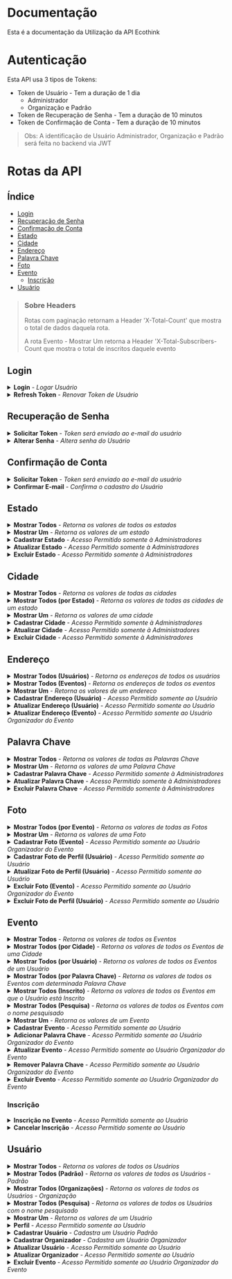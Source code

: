 # Documentação

Esta é a documentação da Utilização da API Ecothink

# Autenticação

Esta API usa 3 tipos de Tokens:
- Token de Usuário - Tem a duração de 1 dia
    - Administrador
    - Organização e Padrão
- Token de Recuperação de Senha - Tem a duração de 10 minutos
- Token de Confirmação de Conta - Tem a duração de 10 minutos

> Obs: A identificação de Usuário Administrador, Organização e Padrão será feita no backend via JWT


# Rotas da API

## Índice

- [Login](#login)
- [Recuperação de Senha](#recuperação-de-senha)
- [Confirmação de Conta](#confirmação-de-conta)
- [Estado](#estado)
- [Cidade](#cidade)
- [Endereço](#endereço)
- [Palavra Chave](#palavra-chave)
- [Foto](#foto)
- [Evento](#evento)
    - [Inscrição](#inscrição)
- [Usuário](#usuário)

> ### Sobre Headers
> Rotas com paginação retornam a Header 'X-Total-Count' que mostra o total de dados daquela rota.
>
> A rota Evento - Mostrar Um retorna a Header 'X-Total-Subscribers-Count que mostra o total de inscritos daquele evento

## Login

<details>
  <summary>
    <b>Login</b> - <i>Logar Usuário</i>
  </summary>
  <br/>
  
  <b>Rota:</b> `POST /login`
  <br />
  <b>Autenticação:</b> Não
  <br />
  <b>Body:</b>
  
  ```
  {
	"email": "usuario@email.com",
	"senha": "senha"
  }
  ```
  <br />
  <b>Response:</b>

  ```
  {
    "auth": true, //Boolean
    "token": "*Token de Usuário*" //String
  }
  ```
</details>

<details>
  <summary>
    <b>Refresh Token</b> - <i>Renovar Token de Usuário</i>
  </summary>
  <br/>
  
  <b>Rota:</b> `POST /refreshToken`
  <br />
  <b>Autenticação:</b> Sim
  <br />
  <b>Header:</b>
  
  ```
  { 
    Authorization: Bearer *Token de Usuário* 
  }
  ```

  <br />
  <b>Response:</b>

  ```
  {
    "auth": true, //Boolean
    "token": "*Token de Usuário*" //String
  }
  ```
</details>

## Recuperação de Senha

<details>
  <summary>
    <b>Solicitar Token</b> - <i>Token será enviado ao e-mail do usuário</i>
  </summary>
  <br/>
  
  <b>Rota:</b> `POST /recoveryPassword`
  <br />
  <b>Autenticação:</b> Não
  <br />
  <b>Body:</b>
  
  ```
  {
	"email": "usuario@email.com"
  }
  ```
  <br />
  <b>Response:</b>

  ```
  {
    "success": "Token enviado para o e-mail do usuário" //String
  }
  ```
</details>

<details>
  <summary>
    <b>Alterar Senha</b> - <i>Altera senha do Usuário</i>
  </summary>
  <br/>
  
  <b>Rota:</b> `PUT /recoveryPassword`
  <br />
  <b>Autenticação:</b> Sim
  <br />
  <b>Header:</b>
  
  ```
  { 
    Authorization: Bearer *Token de Recuperação de Senha* 
  }
  ```

  <br />
  <b>Body:</b>
  
  ```
  {
	"senha": "senha"
  }
  ```
  <br />
  <b>Response:</b>

  ```
  {
    "success": "Senha alterada com sucesso" //String
  }
  ```
</details>

## Confirmação de Conta

<details>
  <summary>
    <b>Solicitar Token</b> - <i>Token será enviado ao e-mail do usuário</i>
  </summary>
  <br/>
  
  <b>Rota:</b> `POST /usuario/confirmacao`
  <br />
  <b>Autenticação:</b> Sim
  <br />
  <b>Header:</b>
  
  ```
  { 
    Authorization: Bearer *Token de Usuário* 
  }
  ```

  <br />
  <b>Response:</b>

  ```
  {
    "success": "Token enviado para o e-mail do usuário" //String
  }
  ```
</details>

<details>
  <summary>
    <b>Confirmar E-mail</b> - <i>Confirma o cadastro do Usuário</i>
  </summary>
  <br/>
  
  <b>Rota:</b> `PUT /usuario/confirmacao/confirmar`
  <br />
  <b>Autenticação:</b> Sim
  <br />
  <b>Header:</b>
  
  ```
  { 
    Authorization: Bearer *Token de Confirmação de Conta* 
  }
  ```

  <br />
  <b>Response:</b>

  ```
  {
    "success": "E-mail confirmado com sucesso" //String
  }
  ```
</details>

## Estado

<details>
  <summary>
    <b>Mostrar Todos</b> - <i>Retorna os valores de todos os estados</i>
  </summary>
  <br/>
  
  <b>Rota:</b> `GET /estado`
  <br />
  <b>Autenticação:</b> Não
  <br />
  <b>Response:</b>

  ```
  [
    {
        "codigo": 1, //Number
        "nome": "Estado", //String
        "sigla": "SG" //String
    },
    ...
  ]
  ```
</details>

<details>
  <summary>
    <b>Mostrar Um</b> - <i>Retorna os valores de um estado</i>
  </summary>
  <br/>
  
  <b>Rota:</b> `GET /estado/:codigo`
  <br />
  <b>Autenticação:</b> Não
  <br />
  <b>Response:</b>

  ```
  {
    "codigo": 1, //Number
    "nome": "Estado", //String
	"sigla": "SG" //String
  }
  ```
</details>

<details>
  <summary>
    <b>Cadastrar Estado</b> - <i>Acesso Permitido somente à Administradores</i>
  </summary>
  <br/>
  
  <b>Rota:</b> `POST /estado`
  <br />
  <b>Autenticação:</b> Sim
  <br />
  <b>Header:</b>
  
  ```
  { 
    Authorization: Bearer *Token de Usuário* 
  }
  ```

  <br />
  <b>Body:</b>
  
  ```
  {
	"nome": "Estado",
	"sigla": "SG"
  }
  ```
  <br />
  <b>Response:</b>

  ```
  {
    "codigo": 1, //Number
    "nome": "Estado", //String
	"sigla": "SG" //String
  }
  ```
</details>

<details>
  <summary>
    <b>Atualizar Estado</b> - <i>Acesso Permitido somente à Administradores</i>
  </summary>
  <br/>
  
  <b>Rota:</b> `PUT /estado/:codigo`
  <br />
  <b>Autenticação:</b> Sim
  <br />
  <b>Header:</b>
  
  ```
  { 
    Authorization: Bearer *Token de Usuário* 
  }
  ```

  <br />
  <b>Body:</b>
  
  Só serão atualizados os dados presentes na requisição.
  
  ```
  {
	"nome": "Estado",
	"sigla": "SG"
  }
  ```
  <br />
  <b>Response:</b>

  ```
  {
    "estado": {
        "codigo": 1, //Number
        "nome": "Estado", //String
        "sigla": "SG" //String
    },
    "success": "Estado - atualizado com sucesso" //String
  }
  ```
</details>

<details>
  <summary>
    <b>Excluir Estado</b> - <i>Acesso Permitido somente à Administradores</i>
  </summary>
  <br/>
  
  <b>Rota:</b> `DELETE /estado/:codigo`
  <br />
  <b>Autenticação:</b> Sim
  <br />
  <b>Header:</b>
  
  ```
  { 
    Authorization: Bearer *Token de Usuário* 
  }
  ```

  <br />
  <b>Response:</b>

  ```
  {
    "success": "Estado - excluido com sucesso" //String
  }
  ```
</details>

## Cidade

<details>
  <summary>
    <b>Mostrar Todos</b> - <i>Retorna os valores de todas as cidades</i>
  </summary>
  <br/>
  
  <b>Rota:</b> `GET /cidade`
  <br />
  <b>Paginação (10 por página):</b> `?page=`
  <br />
  <b>Autenticação:</b> Não
  <br />
  <b>Response:</b>

  ```
  [
    {
        "codigo": 1, //Number
        "nome": "Cidade", //String
        "idEstado": 1 //Number
    },
    ...
  ]
  ```
</details>

<details>
  <summary>
    <b>Mostrar Todos (por Estado)</b> - <i>Retorna os valores de todas as cidades de um estado</i>
  </summary>
  <br/>
  
  <b>Rota:</b> `GET cidade/estado/:codigo`
  <br />
  <b>Autenticação:</b> Não
  <br />
  <b>Response:</b>

  ```
  [
    {
        "codigo": 1, //Number
        "nome": "Cidade", //String
        "idEstado": 1 //Number
    },
    ...
  ]
  ```
</details>

<details>
  <summary>
    <b>Mostrar Um</b> - <i>Retorna os valores de uma cidade</i>
  </summary>
  <br/>
  
  <b>Rota:</b> `GET /cidade/:codigo`
  <br />
  <b>Autenticação:</b> Não
  <br />
  <b>Response:</b>

  ```
  {
    "codigo": 1, //Number
    "nome": "Estado", //String
	"idEstado": 1 //Number
  }
  ```
</details>

<details>
  <summary>
    <b>Cadastrar Cidade</b> - <i>Acesso Permitido somente à Administradores</i>
  </summary>
  <br/>
  
  <b>Rota:</b> `POST /cidade`
  <br />
  <b>Autenticação:</b> Sim
  <br />
  <b>Header:</b>
  
  ```
  { 
    Authorization: Bearer *Token de Usuário* 
  }
  ```

  <br />
  <b>Body:</b>
  
  ```
  {
	"nome": "Cidade",
	"idEstado": 1
  }
  ```
  <br />
  <b>Response:</b>

  ```
  {
    "codigo": 1, //Number
    "nome": "Cidade", //String
	"idEstado": 1 //Number
  }
  ```
</details>

<details>
  <summary>
    <b>Atualizar Cidade</b> - <i>Acesso Permitido somente à Administradores</i>
  </summary>
  <br/>
  
  <b>Rota:</b> `PUT /cidade/:codigo`
  <br />
  <b>Autenticação:</b> Sim
  <br />
  <b>Header:</b>
  
  ```
  { 
    Authorization: Bearer *Token de Usuário* 
  }
  ```

  <br />
  <b>Body:</b>
  
  Só serão atualizados os dados presentes na requisição.
  
  ```
  {
	"nome": "Estado",
	"idEstado": 1
  }
  ```
  <br />
  <b>Response:</b>

  ```
  {
    "cidade": {
        "codigo": 1, //Number
        "nome": "Estado", //String
        "idEstado": 1 //Number
    },
    "success": "Cidade - atualizado com sucesso" //String
  }
  ```
</details>

<details>
  <summary>
    <b>Excluir Cidade</b> - <i>Acesso Permitido somente à Administradores</i>
  </summary>
  <br/>
  
  <b>Rota:</b> `DELETE /cidade/:codigo`
  <br />
  <b>Autenticação:</b> Sim
  <br />
  <b>Header:</b>
  
  ```
  { 
    Authorization: Bearer *Token de Usuário* 
  }
  ```

  <br />
  <b>Response:</b>

  ```
  {
    "success": "Cidade - excluido com sucesso" //String
  }
  ```
</details>

## Endereço

<details>
  <summary>
    <b>Mostrar Todos (Usuários)</b> - <i>Retorna os endereços de todos os usuários</i>
  </summary>
  <br/>
  
  <b>Rota:</b> `GET /endereco/usuario`
  <br />
  <b>Paginação (10 por página):</b> `?page=`
  <br />
  <b>Autenticação:</b> Sim
  <br />
  <b>Header:</b>
  
  ```
  { 
    Authorization: Bearer *Token de Usuário* 
  }
  ```

  <br />
  <b>Response:</b>

  ```
  [
    {
        "codigo": 1, //Number
        "cep": "12345678", //String
        "logradouro": "Logradouro", //String
        "bairro": "Bairro", //String
        "numero": 1, //Number
        "idCidade": 1, //Number
        "usuario": {
            "codigo": 1, //Number
            "nome": "Usuario" //String
        }
    },
    ...
  ]
  ```
</details>

<details>
  <summary>
    <b>Mostrar Todos (Eventos)</b> - <i>Retorna os endereços de todos os eventos</i>
  </summary>
  <br/>
  
  <b>Rota:</b> `GET /endereco/evento`
  <br />
  <b>Paginação (10 por página):</b> `?page=`
  <br />
  <b>Autenticação:</b> Sim
  <br />
  <b>Header:</b>
  
  ```
  { 
    Authorization: Bearer *Token de Usuário* 
  }
  ```

  <br />
  <b>Response:</b>

  ```
  [
    {
        "codigo": 1, //Number
        "cep": "12345678", //String
        "logradouro": "Logradouro", //String
        "bairro": "Bairro", //String
        "numero": 1, //Number
        "idCidade": 1, //Number
        "usuario": {
            "codigo": 1, //Number
            "nome": "Usuario" //String
        }
    },
    ...
  ]
  ```
</details>

<details>
  <summary>
    <b>Mostrar Um</b> - <i>Retorna os valores de um endereco</i>
  </summary>
  <br/>
  
  <b>Rota:</b> `GET /endereco/:codigo`
  <br />
  <b>Autenticação:</b> Sim
  <br />
  <b>Header:</b>
  
  ```
  { 
    Authorization: Bearer *Token de Usuário* 
  }
  ```

  <br />
  <b>Response:</b>

  ```
  {
    "codigo": 1, //Number
    "cep": "12345678", //String
    "logradouro": "Logradouro", //String
    "bairro": "Bairro", //String
    "numero": 1, //Number
    "idCidade": 1 //Number
  }
  ```
</details>

<details>
  <summary>
    <b>Cadastrar Endereço (Usuário)</b> - <i>Acesso Permitido somente ao Usuário</i>
  </summary>
  <br/>
  
  <b>Rota:</b> `POST /endereco/usuario/:codigo`
  <br />
  <b>Autenticação:</b> Sim
  <br />
  <b>Header:</b>
  
  ```
  { 
    Authorization: Bearer *Token de Usuário* 
  }
  ```

  <br />
  <b>Body:</b>
  
  ```
  {
    "cep": "12345678",
    "logradouro": "Logradouro",
    "bairro": "Bairro",
    "numero": 1, // Opcional
    "idCidade": 1
  }
  ```
  <br />
  <b>Response:</b>

  ```
  {
    "codigo": 1, //Number
    "cep": "12345678", //String
    "logradouro": "Logradouro", //String
    "bairro": "Bairro", //String
    "numero": 1, //Number
    "idCidade": 1 //Number
  }
  ```
</details>

<details>
  <summary>
    <b>Atualizar Endereço (Usuário)</b> - <i>Acesso Permitido somente ao Usuário</i>
  </summary>
  <br/>
  
  <b>Rota:</b> `PUT /endereco/usuario/:codigo`
  <br />
  <b>Autenticação:</b> Sim
  <br />
  <b>Header:</b>
  
  ```
  { 
    Authorization: Bearer *Token de Usuário* 
  }
  ```

  <br />
  <b>Body:</b>
  
  Só serão atualizados os dados presentes na requisição.
  
  ```
  {
    "cep": "12345678",
    "logradouro": "Logradouro",
    "bairro": "Bairro",
    "numero": 1, // Opcional
    "idCidade": 1
  }
  ```
  <br />
  <b>Response:</b>

  ```
  {
    "endereco" : {
        "codigo": 1, //Number
        "cep": "12345678", //String
        "logradouro": "Logradouro", //String
        "bairro": "Bairro", //String
        "numero": 1, //Number
        "idCidade": 1 //Number
    },
    "success": "Endereco - atualizado com sucesso" //String
  }
  ```
</details>

<details>
  <summary>
    <b>Atualizar Endereço (Evento)</b> - <i>Acesso Permitido somente ao Usuário Organizador do Evento</i>
  </summary>
  <br/>
  
  <b>Rota:</b> `PUT /endereco/evento/:codigo`
  <br />
  <b>Autenticação:</b> Sim
  <br />
  <b>Header:</b>
  
  ```
  { 
    Authorization: Bearer *Token de Usuário* 
  }
  ```

  <br />
  <b>Body:</b>
  
  Só serão atualizados os dados presentes na requisição.
  
  ```
  {
    "cep": "12345678",
    "logradouro": "Logradouro",
    "bairro": "Bairro",
    "numero": 1, // Opcional
    "idCidade": 1
  }
  ```
  <br />
  <b>Response:</b>

  ```
  {
    "endereco" : {
        "codigo": 1, //Number
        "cep": "12345678", //String
        "logradouro": "Logradouro", //String
        "bairro": "Bairro", //String
        "numero": 1, //Number
        "idCidade": 1 //Number
    },
    "success": "Endereco - atualizado com sucesso" //String
  }
  ```
</details>

## Palavra Chave

<details>
  <summary>
    <b>Mostrar Todos</b> - <i>Retorna os valores de todas as Palavras Chave</i>
  </summary>
  <br/>
  
  <b>Rota:</b> `GET /palavrachave`
  <br />
  <b>Paginação (10 por página):</b> `?page=`
  <br />
  <b>Autenticação:</b> Sim
  <br />
  <b>Header:</b>
  
  ```
  { 
    Authorization: Bearer *Token de Usuário* 
  }
  ```

  <br />
  <b>Response:</b>

  ```
  [
    {
        "codigo": 1, //Number
        "palavra": "Palavra" //String
    },
    ...
  ]
  ```
</details>

<details>
  <summary>
    <b>Mostrar Um</b> - <i>Retorna os valores de uma Palavra Chave</i>
  </summary>
  <br/>
  
  <b>Rota:</b> `GET /palavrachave/:codigo`
  <br />
  <b>Autenticação:</b> Sim
  <br />
  <b>Header:</b>
  
  ```
  { 
    Authorization: Bearer *Token de Usuário* 
  }
  ```

  <br />
  <b>Response:</b>

  ```
  {
    "codigo": 1, //Number
    "palavra": "Palavra" //String
  }
  ```
</details>

<details>
  <summary>
    <b>Cadastrar Palavra Chave</b> - <i>Acesso Permitido somente à Administradores</i>
  </summary>
  <br/>
  
  <b>Rota:</b> `POST /palavrachave`
  <br />
  <b>Autenticação:</b> Sim
  <br />
  <b>Header:</b>
  
  ```
  { 
    Authorization: Bearer *Token de Usuário* 
  }
  ```

  <br />
  <b>Body:</b>
  
  ```
  {
    "palavra": "Palavra"
  }
  ```
  <br />
  <b>Response:</b>

  ```
  {
    "codigo": 1, //Number
    "palavra": "Palavra" //String
  }
  ```
</details>

<details>
  <summary>
    <b>Atualizar Palavra Chave</b> - <i>Acesso Permitido somente à Administradores</i>
  </summary>
  <br/>
  
  <b>Rota:</b> `PUT /palavrachave/:codigo`
  <br />
  <b>Autenticação:</b> Sim
  <br />
  <b>Header:</b>
  
  ```
  { 
    Authorization: Bearer *Token de Usuário* 
  }
  ```

  <br />
  <b>Body:</b>
  
  Só serão atualizados os dados presentes na requisição.
  
  ```
  {
    "palavra": "Palavra"
  }
  ```
  <br />
  <b>Response:</b>

  ```
  {
    "palavra": {
        "codigo": 1, //Number
        "palavra": "Palavra" //String
    },
    "success": "Palavra Chave - atualizado com sucesso" //String
  }
  ```
</details>

<details>
  <summary>
    <b>Excluir Palavra Chave</b> - <i>Acesso Permitido somente à Administradores</i>
  </summary>
  <br/>
  
  <b>Rota:</b> `DELETE /palavrachave/:codigo`
  <br />
  <b>Autenticação:</b> Sim
  <br />
  <b>Header:</b>
  
  ```
  { 
    Authorization: Bearer *Token de Usuário* 
  }
  ```

  <br />
  <b>Response:</b>

  ```
  {
    "success": "Palavra Chave - excluido com sucesso" //String
  }
  ```
</details>

## Foto

<details>
  <summary>
    <b>Mostrar Todos (por Evento)</b> - <i>Retorna os valores de todas as Fotos</i>
  </summary>
  <br/>
  
  <b>Rota:</b> `GET /foto/evento/:codigo`
  <br />
  <b>Paginação (10 por página):</b> `?page=`
  <br />
  <b>Autenticação:</b> Sim
  <br />
  <b>Header:</b>
  
  ```
  { 
    Authorization: Bearer *Token de Usuário* 
  }
  ```

  <br />
  <b>Response:</b>

  ```
  [
    {
        "codigo": 1, //Number
        "url": "*URL da Foto*", //String
        "idUsuario": 1, //Number
        "idEvento": 1 //Number
    },
    ...
  ]
  ```
</details>

<details>
  <summary>
    <b>Mostrar Um</b> - <i>Retorna os valores de uma Foto</i>
  </summary>
  <br/>
  
  <b>Rota:</b> `GET /foto/:codigo`
  <br />
  <b>Autenticação:</b> Sim
  <br />
  <b>Header:</b>
  
  ```
  { 
    Authorization: Bearer *Token de Usuário* 
  }
  ```

  <br />
  <b>Response:</b>

  ```
  {
    "codigo": 1, //Number
    "url": "*URL da Foto*", //String
    "idUsuario": 1, //Number
    "idEvento": 1 //Number
  }
  ```
</details>

<details>
  <summary>
    <b>Cadastrar Foto (Evento)</b> - <i>Acesso Permitido somente ao Usuário Organizador do Evento</i>
  </summary>
  <br/>
  
  <b>Rota:</b> `POST /foto/usuario/:cdUsuario/evento/:cdEvento`
  <br />
  <b>Autenticação:</b> Sim
  <br />
  <b>Header:</b>
  
  ```
  { 
    Authorization: Bearer *Token de Usuário* 
  }
  ```

  <br />
  <b>Body:</b>
  
  ```
  {
    "base64": "*Foto em Base64*"
  }
  ```
  <br />
  <b>Response:</b>

  ```
  {
    "codigo": 1, //Number
    "url": "*URL da Foto*", //String
    "idUsuario": 1, //Number
    "idEvento": 1 //Number
  }
  ```
</details>

<details>
  <summary>
    <b>Cadastrar Foto de Perfil (Usuário)</b> - <i>Acesso Permitido somente ao Usuário</i>
  </summary>
  <br/>
  
  <b>Rota:</b> `POST /foto/usuario/:codigo`
  <br />
  <b>Autenticação:</b> Sim
  <br />
  <b>Header:</b>
  
  ```
  { 
    Authorization: Bearer *Token de Usuário* 
  }
  ```

  <br />
  <b>Body:</b>
  
  ```
  {
    "base64": "*Foto em Base64*"
  }
  ```
  <br />
  <b>Response:</b>

  ```
  {
    "codigo": 1, //Number
    "url": "*URL da Foto*", //String
    "idUsuario": 1 //Number
  }
  ```
</details>

<details>
  <summary>
    <b>Atualizar Foto de Perfil (Usuário)</b> - <i>Acesso Permitido somente ao Usuário</i>
  </summary>
  <br/>
  
  <b>Rota:</b> `PUT /foto/usuario/:codigo`
  <br />
  <b>Autenticação:</b> Sim
  <br />
  <b>Header:</b>
  
  ```
  { 
    Authorization: Bearer *Token de Usuário* 
  }
  ```

  <br />
  <b>Body:</b>
  
  Só serão atualizados os dados presentes na requisição.
  
  ```
  {
    "base64": "*Foto em Base64*"
  }
  ```
  <br />
  <b>Response:</b>

  ```
  {
    "success": "Foto de Perfil - atualizado com sucesso" //String
  }
  ```
</details>

<details>
  <summary>
    <b>Excluir Foto (Evento)</b> - <i>Acesso Permitido somente ao Usuário Organizador do Evento</i>
  </summary>
  <br/>
  
  <b>Rota:</b> `DELETE /foto/:cdFoto/usuario/:cdUsuario/evento/:cdEvento`
  <br />
  <b>Autenticação:</b> Sim
  <br />
  <b>Header:</b>
  
  ```
  { 
    Authorization: Bearer *Token de Usuário* 
  }
  ```

  <br />
  <b>Response:</b>

  ```
  {
    "success": "Foto - excluido com sucesso" //String
  }
  ```
</details>

<details>
  <summary>
    <b>Excluir Foto de Perfil (Usuário)</b> - <i>Acesso Permitido somente ao Usuário</i>
  </summary>
  <br/>
  
  <b>Rota:</b> `DELETE /foto/usuario/:codigo`
  <br />
  <b>Autenticação:</b> Sim
  <br />
  <b>Header:</b>
  
  ```
  { 
    Authorization: Bearer *Token de Usuário* 
  }
  ```

  <br />
  <b>Response:</b>

  ```
  {
    "success": "Foto de Perfil - excluido com sucesso" //String
  }
  ```
</details>

## Evento

<details>
  <summary>
    <b>Mostrar Todos</b> - <i>Retorna os valores de todos os Eventos</i>
  </summary>
  <br/>
  
  <b>Rota:</b> `GET /evento`
  <br />
  <b>Paginação (10 por página):</b> `?page=`
  <br />
  <b>Em Ordem Aleátoria:</b> `?random=true`
  <br />
  <b>Autenticação:</b> Sim
  <br />
  <b>Header:</b>
  
  ```
  { 
    Authorization: Bearer *Token de Usuário* 
  }
  ```

  <br />
  <b>Response:</b>

  ```
  [
    {
        "codigo": 1, //Number
        "nome": "Evento", //String
        "dataInicio": "*Data Formato ISO*", //String
        "dataFinal": "*Data Formato ISO*", //String
        "descricao": "Descrição", //String
        "dataCadastro": "*Data Formato ISO*", //String
        "dataAlteracao": "*Data Formato ISO*", //String
        "idOrganizador": 1, //Number
        "idEndereco": 1, //Number
        "status": "aberto", //Ou "fechado" //String
        "palavra": [
            {
                "codigo": 1, //Number
                "palavra": "Palavra" //String
            },
            ...
        ]
    },
    ...
  ]
  ```
</details>

<details>
  <summary>
    <b>Mostrar Todos (por Cidade)</b> - <i>Retorna os valores de todos os Eventos de uma Cidade</i>
  </summary>
  <br/>
  
  <b>Rota:</b> `GET /evento/cidade/:codigo`
  <br />
  <b>Paginação (10 por página):</b> `?page=`
  <br />
  <b>Autenticação:</b> Sim
  <br />
  <b>Header:</b>
  
  ```
  { 
    Authorization: Bearer *Token de Usuário* 
  }
  ```

  <br />
  <b>Response:</b>

  ```
  [
    {
        "codigo": 1, //Number
        "nome": "Evento", //String
        "dataInicio": "*Data Formato ISO*", //String
        "dataFinal": "*Data Formato ISO*", //String
        "descricao": "Descrição", //String
        "dataCadastro": "*Data Formato ISO*", //String
        "dataAlteracao": "*Data Formato ISO*", //String
        "idOrganizador": 1, //Number
        "idEndereco": 1, //Number
        "status": "aberto", //Ou "fechado" //String
        "palavra": [
            {
                "codigo": 1, //Number
                "palavra": "Palavra" //String
            },
            ...
        ]
    },
    ...
  ]
  ```
</details>

<details>
  <summary>
    <b>Mostrar Todos (por Usuário)</b> - <i>Retorna os valores de todos os Eventos de um Usuário</i>
  </summary>
  <br/>
  
  <b>Rota:</b> `GET /evento/usuario/:codigo`
  <br />
  <b>Paginação (10 por página):</b> `?page=`
  <br />
  <b>Autenticação:</b> Sim
  <br />
  <b>Header:</b>
  
  ```
  { 
    Authorization: Bearer *Token de Usuário* 
  }
  ```

  <br />
  <b>Response:</b>

  ```
  [
    {
        "codigo": 1, //Number
        "nome": "Evento", //String
        "dataInicio": "*Data Formato ISO*", //String
        "dataFinal": "*Data Formato ISO*", //String
        "descricao": "Descrição", //String
        "dataCadastro": "*Data Formato ISO*", //String
        "dataAlteracao": "*Data Formato ISO*", //String
        "idOrganizador": 1, //Number
        "idEndereco": 1, //Number
        "status": "aberto", //Ou "fechado" //String
        "palavra": [
            {
                "codigo": 1, //Number
                "palavra": "Palavra" //String
            },
            ...
        ]
    },
    ...
  ]
  ```
</details>

<details>
  <summary>
    <b>Mostrar Todos (por Palavra Chave)</b> - <i>Retorna os valores de todos os Eventos com determinada Palavra Chave</i>
  </summary>
  <br/>
  
  <b>Rota:</b> `GET /evento/palavrachave/:codigo`
  <br />
  <b>Paginação (10 por página):</b> `?page=`
  <br />
  <b>Autenticação:</b> Sim
  <br />
  <b>Header:</b>
  
  ```
  { 
    Authorization: Bearer *Token de Usuário* 
  }
  ```

  <br />
  <b>Response:</b>

  ```
  [
    {
        "codigo": 1, //Number
        "nome": "Evento", //String
        "dataInicio": "*Data Formato ISO*", //String
        "dataFinal": "*Data Formato ISO*", //String
        "descricao": "Descrição", //String
        "dataCadastro": "*Data Formato ISO*", //String
        "dataAlteracao": "*Data Formato ISO*", //String
        "idOrganizador": 1, //Number
        "idEndereco": 1, //Number
        "status": "aberto", //Ou "fechado" //String
        "palavra": [
            {
                "codigo": 1, //Number
                "palavra": "Palavra" //String
            },
            ...
        ]
    },
    ...
  ]
  ```
</details>

<details>
  <summary>
    <b>Mostrar Todos (Inscrito)</b> - <i>Retorna os valores de todos os Eventos em que o Usuário está Inscrito</i>
  </summary>
  <br/>
  
  <b>Rota:</b> `GET /evento/usuario/:codigo/inscrito`
  <br />
  <b>Paginação (10 por página):</b> `?page=`
  <br />
  <b>Autenticação:</b> Sim
  <br />
  <b>Header:</b>
  
  ```
  { 
    Authorization: Bearer *Token de Usuário* 
  }
  ```

  <br />
  <b>Response:</b>

  ```
  [
    {
        "codigo": 1, //Number
        "nome": "Evento", //String
        "dataInicio": "*Data Formato ISO*", //String
        "dataFinal": "*Data Formato ISO*", //String
        "descricao": "Descrição", //String
        "dataCadastro": "*Data Formato ISO*", //String
        "dataAlteracao": "*Data Formato ISO*", //String
        "idOrganizador": 1, //Number
        "idEndereco": 1, //Number
        "status": "aberto", //Ou "fechado" //String
        "palavra": [
            {
                "codigo": 1, //Number
                "palavra": "Palavra" //String
            },
            ...
        ]
    },
    ...
  ]
  ```
</details>

<details>
  <summary>
    <b>Mostrar Todos (Pesquisa)</b> - <i>Retorna os valores de todos os Eventos com o nome pesquisado</i>
  </summary>
  <br/>
  
  <b>Rota:</b> `GET /evento/pesquisa/:pesquisa`
  <br />
  <b>Paginação (10 por página):</b> `?page=`
  <br />
  <b>Autenticação:</b> Sim
  <br />
  <b>Header:</b>
  
  ```
  { 
    Authorization: Bearer *Token de Usuário* 
  }
  ```

  <br />
  <b>Response:</b>

  ```
  [
    {
        "codigo": 1, //Number
        "nome": "Evento", //String
        "dataInicio": "*Data Formato ISO*", //String
        "dataFinal": "*Data Formato ISO*", //String
        "descricao": "Descrição", //String
        "dataCadastro": "*Data Formato ISO*", //String
        "dataAlteracao": "*Data Formato ISO*", //String
        "idOrganizador": 1, //Number
        "idEndereco": 1, //Number
        "status": "aberto", //Ou "fechado" //String
        "palavra": [
            {
                "codigo": 1, //Number
                "palavra": "Palavra" //String
            },
            ...
        ]
    },
    ...
  ]
  ```
</details>

<details>
  <summary>
    <b>Mostrar Um</b> - <i>Retorna os valores de um Evento</i>
  </summary>
  <br/>
  
  <b>Rota:</b> `GET /evento/:codigo`
  <br />
  <b>Autenticação:</b> Sim
  <br />
  <b>Header:</b>
  
  ```
  { 
    Authorization: Bearer *Token de Usuário* 
  }
  ```

  <br />
  <b>Response:</b>

  ```
  {
      "codigo": 1, //Number
      "nome": "Evento", //String
      "dataInicio": "*Data Formato ISO*", //String
      "dataFinal": "*Data Formato ISO*", //String
      "descricao": "Descrição", //String
      "dataCadastro": "*Data Formato ISO*", //String
      "dataAlteracao": "*Data Formato ISO*", //String
      "idOrganizador": 1, //Number
      "idEndereco": 1, //Number
      "status": "aberto", //Ou "fechado" //String
      "palavra": [
          {
              "codigo": 1, //Number
              "palavra": "Palavra" //String
          },
          ...
      ]
  }
  ```
</details>

<details>
  <summary>
    <b>Cadastrar Evento</b> - <i>Acesso Permitido somente ao Usuário</i>
  </summary>
  <br/>
  
  <b>Rota:</b> `POST /evento`
  <br />
  <b>Autenticação:</b> Sim
  <br />
  <b>Header:</b>
  
  ```
  { 
    Authorization: Bearer *Token de Usuário* 
  }
  ```

  <br />
  <b>Body:</b>
  
  ```
  {
    "nome": "Evento",
	"dataInicio": "AAAA-MM-DD",
	"dataFinal": "AAAA-MM-DD",
	"descricao": "Descrição", //Opcional
	"idOrganizador": 1,
	"cep": "12345678",
	"logradouro": "Logradouro",
	"bairro": "Bairro",
	"numero": 1, //Opcional
	"idCidade": 1
  }
  ```
  <br />
  <b>Response:</b>

  ```
  {
    "codigo": 1, //Number
    "nome": "Evento", //String
    "dataInicio": "*Data Formato ISO*", //String
    "dataFinal": "*Data Formato ISO*", //String
    "descricao": "Descrição", //String
    "dataCadastro": "*Data Formato ISO*", //String
    "dataAlteracao": "*Data Formato ISO*", //String
    "idOrganizador": 1, //Number
    "endereco": {
        "codigo": 1, //Number
        "cep": "12345678", //String
        "logradouro": "Logradouro", //String
        "bairro": "Bairro", //String
        "numero": 1, //Number
        "idCidade": 1 //Number
    }
  }
  ```
</details>

<details>
  <summary>
    <b>Adicionar Palavra Chave</b> - <i>Acesso Permitido somente ao Usuário Organizador do Evento</i>
  </summary>
  <br/>
  
  <b>Rota:</b> `POST /evento/:cdEvento/palavrachave/:cdPalavra`
  <br />
  <b>Autenticação:</b> Sim
  <br />
  <b>Header:</b>
  
  ```
  { 
    Authorization: Bearer *Token de Usuário* 
  }
  ```

  <br />
  <b>Response:</b>

  ```
  {
    "success": "Palavra Chave - Adicionada" //String
  }
  ```
</details>

<details>
  <summary>
    <b>Atualizar Evento</b> - <i>Acesso Permitido somente ao Usuário Organizador do Evento</i>
  </summary>
  <br/>
  
  <b>Rota:</b> `PUT /evento/:codigo`
  <br />
  <b>Autenticação:</b> Sim
  <br />
  <b>Header:</b>
  
  ```
  { 
    Authorization: Bearer *Token de Usuário* 
  }
  ```

  <br />
  <b>Body:</b>
  
  Só serão atualizados os dados presentes na requisição.
  
  ```
  {
    "nome": "Evento",
	"dataInicio": "AAAA-MM-DD",
	"dataFinal": "AAAA-MM-DD",
	"descricao": "Descrição",
  }
  ```
  <br />
  <b>Response:</b>

  ```
  {
    "evento": {
        "codigo": 1, //Number
        "nome": "Evento", //String
        "dataInicio": "*Data Formato ISO*", //String
        "dataFinal": "*Data Formato ISO*", //String
        "descricao": "Descrição", //String
        "dataCadastro": "*Data Formato ISO*", //String
        "dataAlteracao": "*Data Formato ISO*", //String
        "idOrganizador": 1, //Number
        "idEndereco": 1, //Number
        "status": "aberto", //String
    },
    "success": "Evento - atualizado com sucesso" //String
  }
  ```
</details>

<details>
  <summary>
    <b>Remover Palavra Chave</b> - <i>Acesso Permitido somente ao Usuário Organizador do Evento</i>
  </summary>
  <br/>
  
  <b>Rota:</b> `DELETE /evento/:cdEvento/palavrachave/:cdPalavra`
  <br />
  <b>Autenticação:</b> Sim
  <br />
  <b>Header:</b>
  
  ```
  { 
    Authorization: Bearer *Token de Usuário* 
  }
  ```

  <br />
  <b>Response:</b>

  ```
  {
    "success": "Palavra Chave - Removida" //String
  }
  ```
</details>

<details>
  <summary>
    <b>Excluir Evento</b> - <i>Acesso Permitido somente ao Usuário Organizador do Evento</i>
  </summary>
  <br/>
  
  <b>Rota:</b> `DELETE /evento/:codigo`
  <br />
  <b>Autenticação:</b> Sim
  <br />
  <b>Header:</b>
  
  ```
  { 
    Authorization: Bearer *Token de Usuário* 
  }
  ```

  <br />
  <b>Response:</b>

  ```
  {
    "success": "Evento - excluido com sucesso" //String
  }
  ```
</details>

### Inscrição

<details>
  <summary>
    <b>Inscrição no Evento</b> - <i>Acesso Permitido somente ao Usuário</i>
  </summary>
  <br/>
  
  <b>Rota:</b> `POST /evento/:cdEvento/usuario/:cdUsuario`
  <br />
  <b>Autenticação:</b> Sim
  <br />
  <b>Header:</b>
  
  ```
  { 
    Authorization: Bearer *Token de Usuário* 
  }
  ```

  <br />
  <b>Response:</b>

  ```
  {
    "success": "Inscrição Bem Sucedida" //String
  }
  ```
</details>

<details>
  <summary>
    <b>Cancelar Inscrição</b> - <i>Acesso Permitido somente ao Usuário</i>
  </summary>
  <br/>
  
  <b>Rota:</b> `DELETE /evento/:cdEvento/usuario/:cdUsuario`
  <br />
  <b>Autenticação:</b> Sim
  <br />
  <b>Header:</b>
  
  ```
  { 
    Authorization: Bearer *Token de Usuário* 
  }
  ```

  <br />
  <b>Response:</b>

  ```
  {
    "success": "Inscrição Cancelada" //String
  }
  ```
</details>

## Usuário

<details>
  <summary>
    <b>Mostrar Todos</b> - <i>Retorna os valores de todos os Usuários</i>
  </summary>
  <br/>
  
  <b>Rota:</b> `GET /usuario`
  <br />
  <b>Paginação (10 por página):</b> `?page=`
  <br />
  <b>Autenticação:</b> Sim
  <br />
  <b>Header:</b>
  
  ```
  { 
    Authorization: Bearer *Token de Usuário* 
  }
  ```

  <br />
  <b>Response:</b>

  ```
  [
    {
        "codigo": 1, //Number
        "nome": "Usuario", //String
        "email": "usuario@email.com", //String
        "celular": "1234567890", //String
        "dataNascimento": "AAAA-MM-DD", //String
        "dataCadastro": "*Data Formato ISO*", //String
        "dataAlteracao": "*Data Formato ISO*", //String
        "nivel": "USU", //String
        "idEndereco": 1, //Number
        "idFotoPerfil": 1 //Number
    },
    ...
  ]
  ```
</details>

<details>
  <summary>
    <b>Mostrar Todos (Padrão)</b> - <i>Retorna os valores de todos os Usuários - Padrão</i>
  </summary>
  <br/>
  
  <b>Rota:</b> `GET /usuario/usuarios`
  <br />
  <b>Paginação (10 por página):</b> `?page=`
  <br />
  <b>Autenticação:</b> Sim
  <br />
  <b>Header:</b>
  
  ```
  { 
    Authorization: Bearer *Token de Usuário* 
  }
  ```

  <br />
  <b>Response:</b>

  ```
  [
    {
        "codigo": 1, //Number
        "nome": "Usuario", /String
        "email": "usuario@email.com", /String
        "celular": "1234567890", /String
        "dataNascimento": "AAAA-MM-DD", /String
        "dataCadastro": "*Data Formato ISO*", /String
        "dataAlteracao": "*Data Formato ISO*", /String
        "nivel": "USU", /String
        "idEndereco": 1, //Number
        "idFotoPerfil": 1 //Number
    },
    ...
  ]
  ```
</details>

<details>
  <summary>
    <b>Mostrar Todos (Organizações)</b> - <i>Retorna os valores de todos os Usuários - Organização</i>
  </summary>
  <br/>
  
  <b>Rota:</b> `GET /usuario/organizacoes`
  <br />
  <b>Paginação (10 por página):</b> `?page=`
  <br />
  <b>Autenticação:</b> Sim
  <br />
  <b>Header:</b>
  
  ```
  { 
    Authorization: Bearer *Token de Usuário* 
  }
  ```

  <br />
  <b>Response:</b>

  ```
  [
    {
        "codigo": 1, //Number
        "nome": "Usuario", //String
        "email": "usuario@email.com", //String
        "celular": "1234567890", //String
        "dataNascimento": "AAAA-MM-DD", //String
        "dataCadastro": "*Data Formato ISO*", //String
        "dataAlteracao": "*Data Formato ISO*", //String
        "nivel": "ORG", //String
        "idEndereco": 1, //Number
        "idFotoPerfil": 1 //Number
    },
    ...
  ]
  ```
</details>

<details>
  <summary>
    <b>Mostrar Todos (Pesquisa)</b> - <i>Retorna os valores de todos os Usuários com o nome pesquisado</i>
  </summary>
  <br/>
  
  <b>Rota:</b> `GET /usuario/pesquisa/:pesquisa`
  <br />
  <b>Paginação (10 por página):</b> `?page=`
  <br />
  <b>Autenticação:</b> Sim
  <br />
  <b>Header:</b>
  
  ```
  { 
    Authorization: Bearer *Token de Usuário* 
  }
  ```

  <br />
  <b>Response:</b>

  ```
  [
    {
        "codigo": 1, //Number
        "nome": "Usuario", //String
        "email": "usuario@email.com", //String
        "celular": "1234567890", //String
        "dataNascimento": "AAAA-MM-DD", //String
        "dataCadastro": "*Data Formato ISO*", //String
        "dataAlteracao": "*Data Formato ISO*", //String
        "nivel": "ORG", //String
        "idEndereco": 1, //Number
        "idFotoPerfil": 1 //Number
    },
    ...
  ]
  ```
</details>

<details>
  <summary>
    <b>Mostrar Um</b> - <i>Retorna os valores de um Usuário</i>
  </summary>
  <br/>
  
  <b>Rota:</b> `GET /usuario/:codigo`
  <br />
  <b>Autenticação:</b> Sim
  <br />
  <b>Header:</b>
  
  ```
  { 
    Authorization: Bearer *Token de Usuário* 
  }
  ```

  <br />
  <b>Response:</b>

  ```
  {
    "codigo": 1, //Number
    "nome": "Usuario", //String
    "email": "usuario@email.com", //String
    "celular": "1234567890", //String
    "dataNascimento": "AAAA-MM-DD", //Somente se Nível: "USU" //String
    "dataCadastro": "*Data Formato ISO*", //String
    "dataAlteracao": "*Data Formato ISO*", //String
    "nivel": "USU", //String
    "idEndereco": 1, //Number
    "idFotoPerfil": 1 //Number
  }
  ```
</details>

<details>
  <summary>
    <b>Perfil</b> - <i>Acesso Permitido somente ao Usuário</i>
  </summary>
  <br/>
  
  <b>Rota:</b> `GET /usuario/perfil/:codigo`
  <br />
  <b>Autenticação:</b> Sim
  <br />
  <b>Header:</b>
  
  ```
  { 
    Authorization: Bearer *Token de Usuário* 
  }
  ```

  <br />
  <b>Response:</b>

  ```
  {
    "codigo": 1, //Number
    "nome": "Usuario", //String
    "email": "usuario@email.com", //String
    "celular": "1234567890", //String
    "dataNascimento": "AAAA-MM-DD", //Somente se Nível: "USU" //String
    "dataCadastro": "*Data Formato ISO*", //String
    "dataAlteracao": "*Data Formato ISO*", //String
    "cpf": "12345678901", //Somente se Nível: "USU" //String
    "cnpj": "12345678901234", //Somente se Nível: "ORG" //String
    "nivel": "USU", //String
    "idEndereco": 1, //Number
    "idFotoPerfil": 1, //Number
    "confirmacao": "confirmado" //Ou "pendente" //String
  }
  ```
</details>

<details>
  <summary>
    <b>Cadastrar Usuário</b> - <i>Cadastra um Usuário Padrão</i>
  </summary>
  <br/>
  
  <b>Rota:</b> `POST /usuario`
  <br />
  <b>Autenticação:</b> Não
  <br />
  <b>Body:</b>
  
  ```
  {
    "nome": "Usuario",
    "email": "usuario@email.com",
    "celular": "1234567890", //Opcional
    "dataNascimento": "AAAA-MM-DD",
    "cpf": "12345678901", //Opcional
    "senha": "senha"
  }
  ```
  <br />
  <b>Response:</b>

  ```
  {
    "usuario": {
        "codigo": 1, //Number
        "nome": "Usuario", //String
        "email": "usuario@email.com", //String
        "celular": "1234567890", //String
        "dataNascimento": "AAAA-MM-DD", //String
        "cpf": "12345678901" //String
    }
    "token": "*Token de Usuário*" //String
  }
  ```
</details>

<details>
  <summary>
    <b>Cadastrar Organizador</b> - <i>Cadastra um Usuário Organizador</i>
  </summary>
  <br/>
  
  <b>Rota:</b> `POST /usuario/organizacao`
  <br />
  <b>Autenticação:</b> Não
  <br />
  <b>Body:</b>
  
  ```
  {
    "nome": "Usuario",
    "email": "usuario@email.com",
    "celular": "1234567890", //Opcional
    "cnpj": "12345678901234",
    "senha": "senha"
  }
  ```
  <br />
  <b>Response:</b>

  ```
  {
    "usuario": {
        "codigo": 1, //Number
        "nome": "Usuario", //String
        "email": "usuario@email.com", //String
        "celular": "1234567890", //String
        "cnpj": "12345678901234", //String
    }
    "token": "*Token de Usuário*" // String
  }
  ```
</details>

<details>
  <summary>
    <b>Atualizar Usuário</b> - <i>Acesso Permitido somente ao Usuário</i>
  </summary>
  <br/>
  
  <b>Rota:</b> `PUT /usuario/:codigo`
  <br />
  <b>Autenticação:</b> Sim
  <br />
  <b>Header:</b>
  
  ```
  { 
    Authorization: Bearer *Token de Usuário* 
  }
  ```

  <br />
  <b>Body:</b>
  
  Só serão atualizados os dados presentes na requisição.

  ```
  {
    "nome": "Usuario",
    "email": "usuario@email.com",
    "celular": "1234567890",
    "dataNascimento": "AAAA-MM-DD",
    "cpf": "12345678901",
    "senha": "senha"
  }
  ```
  <br />
  <b>Response:</b>

  ```
  {
    "usuario": {
        "codigo": 1, //Number
        "nome": "Usuario", //String
        "email": "usuario@email.com", //String
        "celular": "1234567890",
        "dataNascimento": "AAAA-MM-DD", //String
        "cpf": "12345678901" //String
    },
    "success": "Usuário - atualizado com sucesso", //String
    "token": "*Token de Usuário*" //String
  }
  ```
</details>

<details>
  <summary>
    <b>Atualizar Organizador</b> - <i>Acesso Permitido somente ao Usuário</i>
  </summary>
  <br/>
  
  <b>Rota:</b> `PUT /usuario/organizacao/:codigo`
  <br />
  <b>Autenticação:</b> Sim
  <br />
  <b>Header:</b>
  
  ```
  { 
    Authorization: Bearer *Token de Usuário* 
  }
  ```

  <br />
  <b>Body:</b>
  
  Só serão atualizados os dados presentes na requisição.

  ```
  {
    "nome": "Usuario",
    "email": "usuario@email.com",
    "celular": "1234567890", //Opcional
    "cnpj": "12345678901234",
    "senha": "senha"
  }
  ```
  <br />
  <b>Response:</b>

  ```
  {
    "usuario": {
        "codigo": 1, //Number
        "nome": "Usuario", //String
        "email": "usuario@email.com", //String
        "celular": "1234567890", //String
        "cnpj": "12345678901234", //String
    },
    "success": "Usuário - atualizado com sucesso", //String
    "token": "*Token de Usuário*" //String
  }
  ```
</details>

<details>
  <summary>
    <b>Excluir Evento</b> - <i>Acesso Permitido somente ao Usuário Organizador do Evento</i>
  </summary>
  <br/>
  
  <b>Rota:</b> `DELETE /usuario/:codigo`
  <br />
  <b>Autenticação:</b> Sim
  <br />
  <b>Header:</b>
  
  ```
  { 
    Authorization: Bearer *Token de Usuário* 
  }
  ```

  <br />
  <b>Response:</b>

  ```
  {
    "success": "Usuário - excluido com sucesso" //String
  }
  ```
</details>